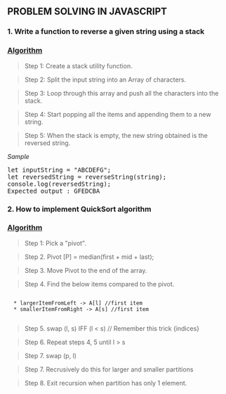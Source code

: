 ## PROBLEM SOLVING IN JAVASCRIPT
### 1. **Write a function to reverse a given string using a stack**

<h3><u>Algorithm</u></h3>

> Step 1: Create a stack utility function.

> Step 2: Split the input string into an Array of characters.

> Step 3: Loop through this array and push all the characters into the stack.

> Step 4: Start popping all the items and appending them to a new string.

> Step 5: When the stack is empty, the new string obtained is the reversed string.

<em>Sample</em>

<pre>
let inputString = "ABCDEFG";
let reversedString = reverseString(string);
console.log(reversedString);
Expected output : GFEDCBA
</pre>

### 2. **How to implement QuickSort algorithm**

<h3><u>Algorithm</u></h3>

> Step 1: Pick a "pivot".

> Step 2. Pivot [P] = median(first + mid + last);

> Step 3. Move Pivot to the end of the array.

> Step 4. Find the below items compared to the pivot.
  <code>
  * largerItemFromLeft -> A[l] //first item
  * smallerItemFromRight -> A[s] //first item
  </code>

> Step 5. swap (l, s) IFF (l < s) // Remember this trick {indices}

> Step 6. Repeat steps 4, 5 until l > s

> Step 7. swap (p, l)

> Step 7. Recrusively do this for larger and smaller partitions

> Step 8. Exit recursion when partition has only 1 element.
